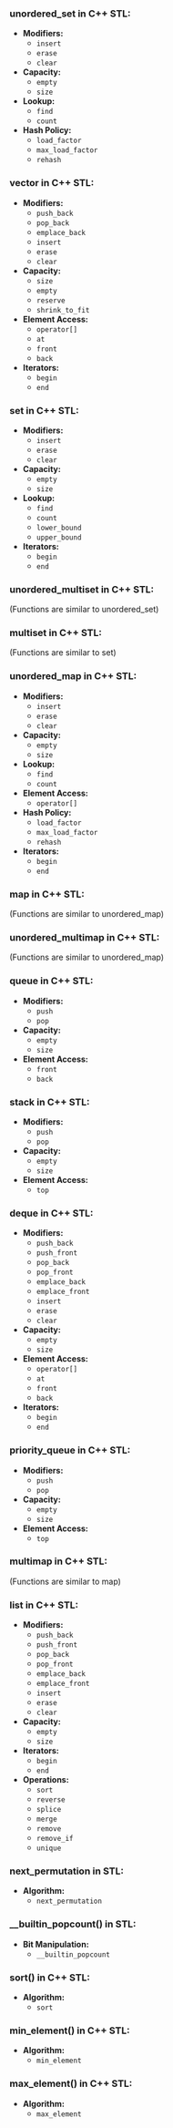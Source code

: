 ### unordered_set in C++ STL:

- **Modifiers:**
  - `insert`
  - `erase`
  - `clear`
- **Capacity:**
  - `empty`
  - `size`
- **Lookup:**
  - `find`
  - `count`
- **Hash Policy:**
  - `load_factor`
  - `max_load_factor`
  - `rehash`

### vector in C++ STL:

- **Modifiers:**
  - `push_back`
  - `pop_back`
  - `emplace_back`
  - `insert`
  - `erase`
  - `clear`
- **Capacity:**
  - `size`
  - `empty`
  - `reserve`
  - `shrink_to_fit`
- **Element Access:**
  - `operator[]`
  - `at`
  - `front`
  - `back`
- **Iterators:**
  - `begin`
  - `end`

### set in C++ STL:

- **Modifiers:**
  - `insert`
  - `erase`
  - `clear`
- **Capacity:**
  - `empty`
  - `size`
- **Lookup:**
  - `find`
  - `count`
  - `lower_bound`
  - `upper_bound`
- **Iterators:**
  - `begin`
  - `end`

### unordered_multiset in C++ STL:

(Functions are similar to unordered_set)

### multiset in C++ STL:

(Functions are similar to set)

### unordered_map in C++ STL:

- **Modifiers:**
  - `insert`
  - `erase`
  - `clear`
- **Capacity:**
  - `empty`
  - `size`
- **Lookup:**
  - `find`
  - `count`
- **Element Access:**
  - `operator[]`
- **Hash Policy:**
  - `load_factor`
  - `max_load_factor`
  - `rehash`
- **Iterators:**
  - `begin`
  - `end`

### map in C++ STL:

(Functions are similar to unordered_map)

### unordered_multimap in C++ STL:

(Functions are similar to unordered_map)

### queue in C++ STL:

- **Modifiers:**
  - `push`
  - `pop`
- **Capacity:**
  - `empty`
  - `size`
- **Element Access:**
  - `front`
  - `back`

### stack in C++ STL:

- **Modifiers:**
  - `push`
  - `pop`
- **Capacity:**
  - `empty`
  - `size`
- **Element Access:**
  - `top`

### deque in C++ STL:

- **Modifiers:**
  - `push_back`
  - `push_front`
  - `pop_back`
  - `pop_front`
  - `emplace_back`
  - `emplace_front`
  - `insert`
  - `erase`
  - `clear`
- **Capacity:**
  - `empty`
  - `size`
- **Element Access:**
  - `operator[]`
  - `at`
  - `front`
  - `back`
- **Iterators:**
  - `begin`
  - `end`

### priority_queue in C++ STL:

- **Modifiers:**
  - `push`
  - `pop`
- **Capacity:**
  - `empty`
  - `size`
- **Element Access:**
  - `top`

### multimap in C++ STL:

(Functions are similar to map)

### list in C++ STL:

- **Modifiers:**
  - `push_back`
  - `push_front`
  - `pop_back`
  - `pop_front`
  - `emplace_back`
  - `emplace_front`
  - `insert`
  - `erase`
  - `clear`
- **Capacity:**
  - `empty`
  - `size`
- **Iterators:**
  - `begin`
  - `end`
- **Operations:**
  - `sort`
  - `reverse`
  - `splice`
  - `merge`
  - `remove`
  - `remove_if`
  - `unique`

### next_permutation in STL:

- **Algorithm:**
  - `next_permutation`

### __builtin_popcount() in STL:

- **Bit Manipulation:**
  - `__builtin_popcount`

### sort() in C++ STL:

- **Algorithm:**
  - `sort`

### min_element() in C++ STL:

- **Algorithm:**
  - `min_element`

### max_element() in C++ STL:

- **Algorithm:**
  - `max_element`
